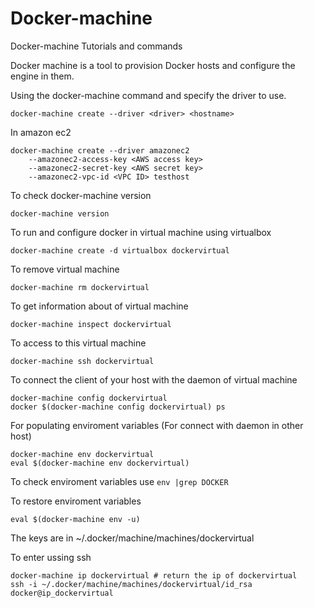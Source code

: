 # Docker-machine
Docker-machine Tutorials and commands

Docker machine is a tool to provision Docker hosts and configure the engine in them.

Using the docker-machine command and specify the driver to use.

```
docker-machine create --driver <driver> <hostname>
```

In amazon ec2

```
docker-machine create --driver amazonec2 
	--amazonec2-access-key <AWS access key>
	--amazonec2-secret-key <AWS secret key>
	--amazonec2-vpc-id <VPC ID> testhost
```

To check docker-machine version

```
docker-machine version
```

To run and configure docker in virtual machine using virtualbox

```
docker-machine create -d virtualbox dockervirtual
```

To remove virtual machine

```
docker-machine rm dockervirtual
```

To get information about of virtual machine

```
docker-machine inspect dockervirtual 
```

To access to this virtual machine

```
docker-machine ssh dockervirtual
```

To connect the client of your host with the daemon of virtual machine

```
docker-machine config dockervirtual
docker $(docker-machine config dockervirtual) ps
```

For populating enviroment variables (For connect with daemon in other host)

```
docker-machine env dockervirtual
eval $(docker-machine env dockervirtual)
```

To check enviroment variables use ``` env |grep DOCKER ```

To restore enviroment variables

```
eval $(docker-machine env -u)
```

The keys are in ~/.docker/machine/machines/dockervirtual

To enter ussing ssh

```
docker-machine ip dockervirtual # return the ip of dockervirtual 
ssh -i ~/.docker/machine/machines/dockervirtual/id_rsa  docker@ip_dockervirtual
```





